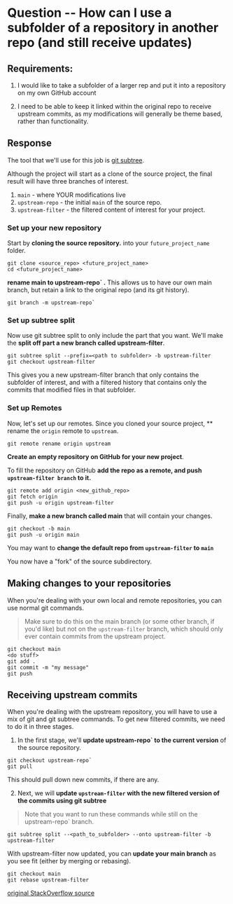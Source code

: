# Question -- How can I use a subfolder of a repository in another repo (and still receive updates)

## Requirements:

1. I would like to take a subfolder of a larger rep and put it into a repository on my own GitHub account

2. I need to be able to keep it linked within the original repo to receive upstream commits, as my modifications will generally be theme based, rather than functionality.

## Response

The tool that we'll use for this job is [git subtree](https://www.atlassian.com/git/tutorials/git-subtree).

Although the project will start as a clone of the source project, the final result will have three branches of interest.

1. `main` - where YOUR modifications live
2. `upstream-repo` - the initial `main` of the source repo.
3. `upstream-filter` - the filtered content of interest for your project.

### Set up your new repository

Start by **cloning the source repository.** into your `future_project_name` folder.

```
git clone <source_repo> <future_project_name>
cd <future_project_name>
```

**rename main to upstream-repo` .** This allows us to have our own main branch, but retain a link to the original repo (and its git history).

```
git branch -m upstream-repo`
```

### Set up subtree split

Now use git subtree split to only include the part that you want. We'll make the **split off part a new branch called upstream-filter**.

```
git subtree split --prefix=<path to subfolder> -b upstream-filter
git checkout upstream-filter
```

This gives you a new upstream-filter branch that only contains the subfolder of interest, and with a filtered history that contains only the commits that modified files in that subfolder.

### Set up Remotes

Now, let's set up our remotes. Since you cloned your source project, \*\* rename the `origin` remote to `upstream`.

```
git remote rename origin upstream
```

**Create an empty repository on GitHub for your new project**.

To fill the repository on GitHub **add the repo as a remote, and push `upstream-filter branch` to it.**

```
git remote add origin <new_github_repo>
git fetch origin
git push -u origin upstream-filter
```

Finally, **make a new branch called main** that will contain your changes.

```
git checkout -b main
git push -u origin main
```

You may want to **change the default repo from `upstream-filter` to `main`**

You now have a "fork" of the source subdirectory.

## Making changes to your repositories

When you're dealing with your own local and remote repositories, you can use normal git commands.

> Make sure to do this on the main branch (or some other branch, if you'd like) but not on the `upstream-filter` branch, which should only ever contain commits from the upstream project.

```
git checkout main
<do stuff>
git add .
git commit -m "my message"
git push
```

## Receiving upstream commits

When you're dealing with the upstream repository, you will have to use a mix of git and git subtree commands. To get new filtered commits, we need to do it in three stages.

1. In the first stage, we'll **update upstream-repo` to the current version** of the source repository.

```
git checkout upstream-repo`
git pull
```

This should pull down new commits, if there are any.

2. Next, we will **update `upstream-filter` with the new filtered version of the commits using git subtree**

> Note that you want to run these commands while still on the upstream-repo` branch.

```
git subtree split --<path_to_subfolder> --onto upstream-filter -b upstream-filter
```

With upstream-filter now updated, you can **update your main branch** as you see fit (either by merging or rebasing).

```
git checkout main
git rebase upstream-filter
```

[original StackOverflow source](https://stackoverflow.com/questions/24577084/forking-a-sub-directory-of-a-repository-on-github-and-making-it-part-of-my-own-r)

